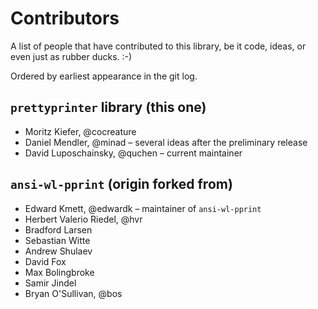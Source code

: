 # Contributors

A list of people that have contributed to this library, be it code, ideas, or
even just as rubber ducks. :-)

Ordered by earliest appearance in the git log.

## `prettyprinter` library (this one)

- Moritz Kiefer, @cocreature
- Daniel Mendler, @minad – several ideas after the preliminary release
- David Luposchainsky, @quchen – current maintainer

## `ansi-wl-pprint` (origin forked from)

- Edward Kmett, @edwardk – maintainer of `ansi-wl-pprint`
- Herbert Valerio Riedel, @hvr
- Bradford Larsen
- Sebastian Witte
- Andrew Shulaev
- David Fox
- Max Bolingbroke
- Samir Jindel
- Bryan O'Sullivan, @bos
